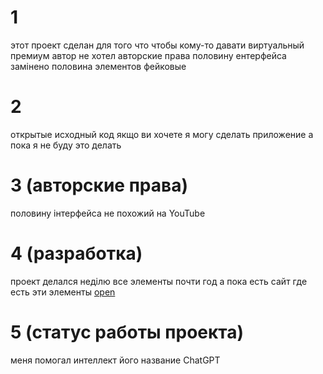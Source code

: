 # 1

этот проект сделан для того что чтобы кому-то давати виртуальный премиум автор не хотел авторские права половину ентерфейса замінено половина элементов фейковые 

# 2
открытые исходный код якщо ви хочете я могу сделать приложение а пока я не буду это делать 

# 3 (авторские права) 
половину інтерфейса не похожий на YouTube 

# 4 (разработка) 
проект делался неділю 
все элементы почти год 
а пока есть сайт где есть эти элементы [open](https://iphone.wuaze.com/)

# 5 (статус работы проекта) 

меня помогал интеллект 
його название 
ChatGPT
